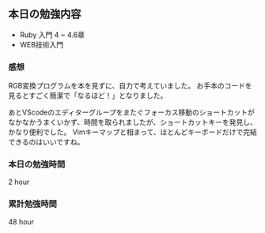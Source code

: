 ## 本日の勉強内容

- Ruby 入門 4 ~ 4.6章
- WEB技術入門 

### 感想

RGB変換プログラムを本を見ずに、自力で考えていました。
お手本のコードを見るとすごく簡潔で「なるほど！」となりました。

あとVScodeのエディターグループをまたぐフォーカス移動のショートカットがなかなかうまくいかず、時間を取られましたが、ショートカットキーを発見し、かなり便利でした。
Vimキーマップと相まって、ほとんどキーボードだけで完結できるのはいいですね。

### 本日の勉強時間

2 hour

### 累計勉強時間

48 hour